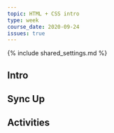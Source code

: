 ```yaml
---
topic: HTML + CSS intro
type: week
course_date: 2020-09-24
issues: true
---
```


{% include shared_settings.md %}

## Intro

## Sync Up

## Activities

<!--
{::options auto_id_prefix="w04-" /}
{: .aside-wrapper}
<span class="highlighter">
[W04 Slides](files/w04.min.pdf){:target="_blank"} (PDF, 798 kb)
</span>


## Agenda
- CSS Q&A
- CSS + fonts
- Pullquote examples
- `b`, `i`, `em`, `strong`
- Review your current code
- Additional CSS selectors
- Spacing in CSS
- Dimensions in CSS
- Organizing your stylesheet

## Homework
- Continue to work on your HTML and CSS for project 1.
- Project 1 due at the beginning of class next week! 
-->
